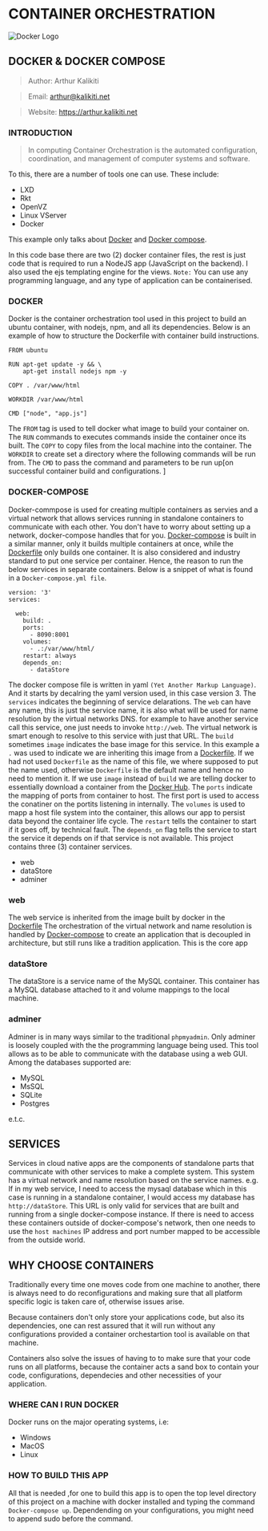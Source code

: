 # CONTAINER ORCHESTRATION

![Docker Logo](https://1000logos.net/wp-content/uploads/2017/07/Docker-Logo.png)

## DOCKER & DOCKER COMPOSE

> Author: Arthur Kalikiti

> Email: arthur@kalikiti.net

> Website: https://arthur.kalikiti.net


### INTRODUCTION

>In computing Container Orchestration is the automated configuration, coordination, and management of computer systems and software.

To this, there are a number of tools one can use. These include:

- LXD
- Rkt
- OpenVZ
- Linux VServer
- Docker

This example only talks about [Docker](https://docker.com) and [Docker compose](https://docs.docker.com/compose).

In this code base there are two (2) docker container files, the rest is just code that is required to run a NodeJS app (JavaScript on the backend). I also used the ejs templating engine for the views.
`Note:` You can use any programming language, and any type of application can be containerised.

### DOCKER

Docker is the container orchestration tool used in this project to build an ubuntu container, with nodejs, npm, and all its dependencies.
Below is an example of how to structure the Dockerfile with container build instructions.

```
FROM ubuntu

RUN apt-get update -y && \
    apt-get install nodejs npm -y

COPY . /var/www/html

WORKDIR /var/www/html

CMD ["node", "app.js"]
```

The `FROM` tag is used to tell docker what image to build your container on.
The `RUN` commands to executes commands inside the container once its built.
The `COPY` to copy files from the local machine into the container.
The `WORKDIR` to create set a directory where the following commands will be run from.
The `CMD` to pass the command and parameters to be run up[on successful container build and configurations.
] 

### DOCKER-COMPOSE

Docker-commpose is used for creating multiple containers as servies and a virtual network that allows services running in standalone containers to communicate with each other.
You don't have to worry about setting up a network, docker-compose handles that for you.
[Docker-compose](https://github.com/arthurkay/container-presentation/blob/copy/docker-compose.yaml) is built in a similar manner, only it builds multiple containers at once, while the [Dockerfile](https://github.com/arthurkay/container-presentation/blob/copy/Dockerfile) only builds one container.
It is also considered and industry standard to put one service per container. Hence, the reason to run the below services in separate containers.
Below is a snippet of what is found in a `Docker-compose.yml file`.

```
version: '3'
services:

  web:
    build: .
    ports:
      - 8090:8001
    volumes:
      - .:/var/www/html/
    restart: always
    depends_on: 
      - dataStore
```

The docker compose file is written in yaml `(Yet Another Markup Language)`. And it starts by decalring the yaml version used, in this case version 3.
The `services` indicates the beginning of service delarations.
The `web` can have any name, this is just the service name, it is also what will be used for name resolution by the virtual networks DNS. for example to have another service call this service, one just needs to invoke `http://web`. The virtual network is smart enough to resolve to this service with just that URL.
The `build` sometimes `image` indicates the base image for this service. In this example a `.` was used to indicate we are inheriting this image from a [Dockerfile](https://github.com/arthurkay/container-presentation/blob/copy/Dockerfile). If we had not used `Dockerfile` as the name of this file, we where supposed to put the name used, otherwise `Dockerfile` is the default name and hence no need to mention it.
If we use `image` instead of `build` we are telling docker to essentially download a container from the [Docker Hub](https://hub.docker.com).
The `ports` indicate the mapping of ports from container to host. The first port is used to access the conatiner on the portits listening in internally.
The `volumes` is used to mapp a host file system into the container, this allows our app to persist data beyond the container life cycle.
The `restart` tells the container to start if it goes off, by technical fault.
The `depends_on` flag tells the service to start the service it depends on if that service is not available.
This project contains three (3) container services.

- web
- dataStore
- adminer

### web

The web service is inherited from the image built by docker in the [Dockerfile](https://github.com/arthurkay/container-presentation/blob/copy/Dockerfile)
The orchestration of the virtual network and name resolution is handled by [Docker-compose](https://github.com/arthurkay/container-presentation/blob/copy/docker-compose.yaml) to create an application that is decoupled in architecture, but still runs like a tradition application.
This is the core app

### dataStore

The dataStore is a service name of the MySQL container. This container has a MySQL database attached to it and volume mappings to the local machine.

### adminer

Adminer is in many ways similar to the traditional `phpmyadmin`. Only adminer is loosely coupled with the the programming language being used.
This tool allows as to be able to communicate with the database using a web GUI.
Among the databases supported are:

- MySQL
- MsSQL
- SQLite
- Postgres

e.t.c.

## SERVICES

Services in cloud native apps are the components of standalone parts that communicate with other services to make a complete system.
This system has a virtual network and name resolution based on the service names.
e.g. If in my web service, I need to access the mysaql database which in this case is running in a standalone container, I would access my database has `http://dataStore`. This URL is only valid for services that are built and running from a single docker-compose instance.
If there is need to access these containers outside of docker-compose's network, then one needs to use the `host machines` IP address and port number mapped to be accessible from the outside world.

## WHY CHOOSE CONTAINERS

Traditionally every time one moves code from one machine to another, there is always need to do reconfigurations and making sure that all platform specific logic is taken care of, otherwise issues arise.

Because containers don't only store your applications code, but also its dependencies, one can rest assured that it will run without any configurations provided a container orchestartion tool is available on that machine.

Containers also solve the issues of having to to make sure that your code runs on all platforms, because the container acts a sand box to contain your code, configurations, dependecies and other necessities of your
application.


### WHERE CAN I RUN DOCKER

Docker runs on the major operating systems, i.e:

- Windows
- MacOS
- Linux

### HOW TO BUILD THIS APP

All that is needed ,for one to build this app is to open the top level directory of this project on a machine with docker installed and typing the command `Docker-compose up`.
Dependending on your configurations, you might need to append sudo before the command.
